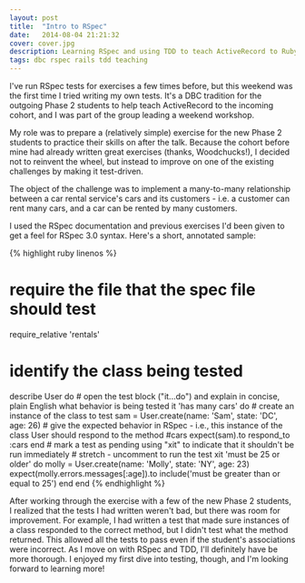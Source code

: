 ```yaml
---
layout: post
title:  "Intro to RSpec"
date:   2014-08-04 21:21:32
cover: cover.jpg
description: Learning RSpec and using TDD to teach ActiveRecord to Ruby on Rails students
tags: dbc rspec rails tdd teaching
---
```


I've run RSpec tests for exercises a few times before, but this weekend was the first time I tried writing my own tests. It's a DBC tradition for the outgoing Phase 2 students to help teach ActiveRecord to the incoming cohort, and I was part of the group leading a weekend workshop.

My role was to prepare a (relatively simple) exercise for the new Phase 2 students to practice their skills on after the talk. Because the cohort before mine had already written great exercises (thanks, Woodchucks!), I decided not to reinvent the wheel, but instead to improve on one of the existing challenges by making it test-driven.

The object of the challenge was to implement a many-to-many relationship between a car rental service's cars and its customers - i.e. a customer can rent many cars, and a car can be rented by many customers.

I used the RSpec documentation and previous exercises I'd been given to get a feel for RSpec 3.0 syntax. Here's a short, annotated sample:

{% highlight ruby linenos %}
# require the file that the spec file should test
require_relative 'rentals'
# identify the class being tested
describe User do
	# open the test block ("it...do") and explain in concise, plain English what behavior is being tested
	it 'has many cars' do
		# create an instance of the class to test
		sam = User.create(name: 'Sam',
			state: 'DC',
			age: 26)
		# give the expected behavior in RSpec - i.e., this instance of the class User should respond to the method #cars
		expect(sam).to respond_to :cars
	end	
	# mark a test as pending using "xit" to indicate that it shouldn't be run immediately
	# stretch - uncomment to run the test
	xit 'must be 25 or older' do
		molly = User.create(name: 'Molly', state: 'NY', age: 23)
		expect(molly.errors.messages[:age]).to include('must be greater than or equal to 25')
	end
end
{% endhighlight %}

After working through the exercise with a few of the new Phase 2 students, I realized that the tests I had written weren't bad, but there was room for improvement. For example, I had written a test that made sure instances of a class responded to the correct method, but I didn't test what the method returned. This allowed all the tests to pass even if the student's associations were incorrect. As I move on with RSpec and TDD, I'll definitely have be more thorough. I enjoyed my first dive into testing, though, and I'm looking forward to learning more!